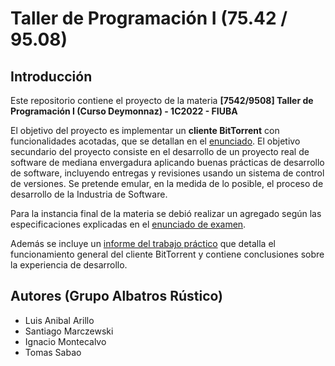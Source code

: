 # **Taller de Programación I (75.42 / 95.08)**

## **Introducción**

Este repositorio contiene el proyecto de la materia **[7542/9508] Taller de Programación I (Curso Deymonnaz) - 1C2022 - FIUBA**  

El objetivo del proyecto es implementar un **cliente BitTorrent** con funcionalidades acotadas, que se detallan en el [enunciado](/enunciado.pdf). El objetivo secundario del proyecto consiste en el desarrollo de un proyecto real de software de mediana envergadura aplicando buenas prácticas de desarrollo de software, incluyendo entregas y revisiones usando un sistema de control de versiones. Se pretende emular, en la medida de lo posible, el proceso de desarrollo de la Industria de Software.

Para la instancia final de la materia se debió realizar un agregado según las especificaciones explicadas en el [enunciado de examen](/enunciado_final.pdf).

Además se incluye un [informe del trabajo práctico](/informe.pdf) que detalla el funcionamiento general del cliente BitTorrent y contiene conclusiones sobre la experiencia de desarrollo.

## **Autores (Grupo Albatros Rústico)**
- Luis Anibal Arillo
- Santiago Marczewski
- Ignacio Montecalvo
- Tomas Sabao